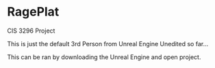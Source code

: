 # RagePlat
CIS 3296 Project

This is just the default 3rd Person from Unreal Engine Unedited so far...

This can be ran by downloading the Unreal Engine and open project.
